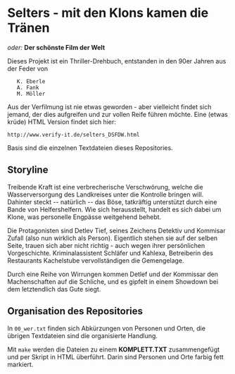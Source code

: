 # Selters - mit den Klons kamen die Tränen

*oder:* **Der schönste Film der Welt**

Dieses Projekt ist ein Thriller-Drehbuch, entstanden in den 90er Jahren 
aus der Feder von 
```
   K. Eberle
   A. Fank
   M. Möller
```

Aus der Verfilmung ist nie etwas geworden - aber vielleicht findet sich
jemand, der dies aufgreifen und zur vollen Reife führen möchte.
Eine (etwas krüde) HTML Version findet sich hier:

	http://www.verify-it.de/selters_DSFDW.html

Basis sind die einzelnen Textdateien dieses Repositories.

## Storyline

Treibende Kraft ist eine verbrecherische Verschwörung, welche die
Wasserversorgung des Landkreises unter die Kontrolle bringen will.
Dahinter steckt -- natürlich -- das Böse, tatkräftig unterstützt durch
eine Bande von Helfershelfern. Wie sich herausstellt, handelt es sich
dabei um Klone, was personelle Engpässe weitgehend behebt.

Die Protagonisten sind Detlev Tief, seines Zeichens Detektiv und Kommisar Zufall
(also nun wirklich als Person). Eigentlich stehen sie auf der selben Seite,
trauen sich aber nicht richtig - auch wegen ihrer persönlichen Vorgeschichte.
Kriminalassistent Schläfer und Kahlexa, Betreiberin des Restaurants
Kachelstube vervollständigen die Gemengelage.

Durch eine Reihe von Wirrungen kommen Detlef und der Kommissar den
Machenschaften auf die Schliche, und es gipfelt in einem Showdown
bei dem letztendlich das Gute siegt.

## Organisation des Repositories

In `00_wer.txt` finden sich Abkürzungen von Personen und Orten, 
die übrigen Textdateien sind die organisierte Handlung.

Mit `make` werden die Dateien zu einem **KOMPLETT.TXT** zusammengefügt
und per Skript in HTML überführt.
Darin sind Personen und Orte farbig fett markiert.
